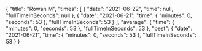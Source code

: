 {
  "title": "Rowan M",
  "times": [
    {
      "date": "2021-06-22",
      "time": null,
      "fullTimeInSeconds": null
    },
    {
      "date": "2021-06-21",
      "time": {
        "minutes": 0,
        "seconds": 53
      },
      "fullTimeInSeconds": 53
    }
  ],
  "average": {
    "time": {
      "minutes": 0,
      "seconds": 53
    },
    "fullTimeInSeconds": 53
  },
  "best": {
    "date": "2021-06-21",
    "time": {
      "minutes": 0,
      "seconds": 53
    },
    "fullTimeInSeconds": 53
  }
}